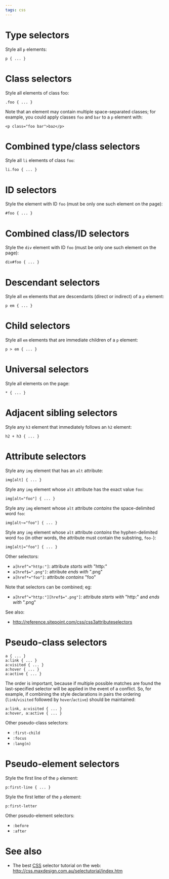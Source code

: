 ```yaml
---
tags: css
---
```


# Type selectors

Style all `p` elements:

    p { ... }

# Class selectors

Style all elements of class foo:

    .foo { ... }

Note that an element may contain multiple space-separated classes; for example, you could apply classes `foo` and `bar` to a `p` element with:

    <p class="foo bar">baz</p>

# Combined type/class selectors

Style all `li` elements of class `foo`:

    li.foo { ... }

# ID selectors

Style the element with ID `foo` (must be only one such element on the page):

    #foo { ... }

# Combined class/ID selectors

Style the `div` element with ID `foo` (must be only one such element on the page):

    div#foo { ... }

# Descendant selectors

Style all `em` elements that are descendants (direct or indirect) of a `p` element:

    p em { ... }

# Child selectors

Style all `em` elements that are immediate children of a `p` element:

    p > em { ... }

# Universal selectors

Style all elements on the page:

    * { ... }

# Adjacent sibling selectors

Style any `h3` element that immediately follows an `h2` element:

    h2 + h3 { ... }

# Attribute selectors

Style any `img` element that has an `alt` attribute:

    img[alt] { ... }

Style any `img` element whose `alt` attribute has the exact value `foo`:

    img[alt="foo"] { ... }

Style any `img` element whose `alt` attribute *contains* the space-delimited word `foo`:

    img[alt~="foo"] { ... }

Style any `img` element whose `alt` attribute *contains* the hyphen-delimited word `foo` (in other words, the attribute must contain the substring, `foo-`):

    img[alt|="foo"] { ... }

Other selectors:

-   `a[href^="http:"]`: attribute *starts with* "http:"
-   `a[href$=".png"]`: attribute *ends with* ".png"
-   `a[href*="foo"]`: attribute *contains* "foo"

Note that selectors can be combined; eg:

-   `a[href^="http:"][href$=".png"]`: attribute *starts with* "http:" and *ends with* ".png"

See also:

-   <http://reference.sitepoint.com/css/css3attributeselectors>

# Pseudo-class selectors

    a { ... }
    a:link { ... }
    a:visited { ... }
    a:hover { ... }
    a:active { ... }

The order is important, because if multiple possible matches are found the last-specified selector will be applied in the event of a conflict. So, for example, if combining the style declarations in pairs the ordering (`link`/`visited` followed by `hover`/`active`) should be maintained:

    a:link, a:visited { ... }
    a:hover, a:active { ... }

Other pseudo-class selectors:

-   `:first-child`
-   `:focus`
-   `:lang(n)`

# Pseudo-element selectors

Style the first line of the `p` element:

    p:first-line { ... }

Style the first letter of the `p` element:

    p:first-letter

Other pseudo-element selectors:

-   `:before`
-   `:after`

# See also

-   The best [CSS](/wiki/CSS) selector tutorial on the web: <http://css.maxdesign.com.au/selectutorial/index.htm>

